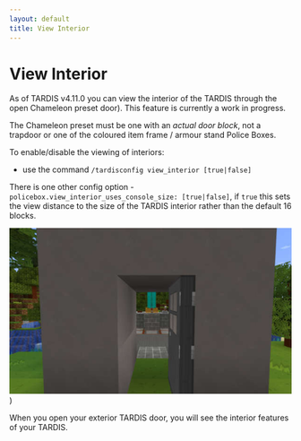 ```yaml
---
layout: default
title: View Interior
---
```


# View Interior

As of TARDIS v4.11.0 you can view the interior of the TARDIS through the open Chameleon preset door). This feature is
currently a work in progress.

The Chameleon preset must be one with an _actual door block_, not a trapdoor or one of the coloured item frame / armour stand Police
Boxes.

To enable/disable the viewing of interiors:

- use the command `/tardisconfig view_interior [true|false]`

There is one other config option - `policebox.view_interior_uses_console_size: [true|false]`, if `true` this sets the
view distance to the size of the TARDIS interior rather than the default 16 blocks.

![View Interior](/images/docs/view_interior.jpg))

When you open your exterior TARDIS door, you will see the interior features of your TARDIS.
